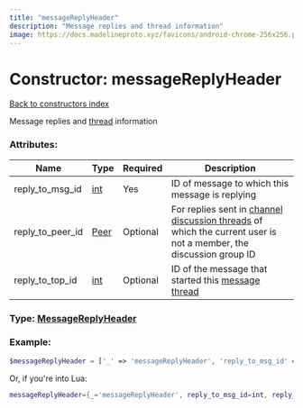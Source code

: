 ```yaml
---
title: "messageReplyHeader"
description: "Message replies and thread information"
image: https://docs.madelineproto.xyz/favicons/android-chrome-256x256.png
---
```

# Constructor: messageReplyHeader  
[Back to constructors index](index.md)



Message replies and [thread](https://core.telegram.org/api/threads) information

### Attributes:

| Name     |    Type       | Required | Description |
|----------|---------------|----------|-------------|
|reply\_to\_msg\_id|[int](../types/int.md) | Yes|ID of message to which this message is replying|
|reply\_to\_peer\_id|[Peer](../types/Peer.md) | Optional|For replies sent in [channel discussion threads](https://core.telegram.org/api/threads) of which the current user is not a member, the discussion group ID|
|reply\_to\_top\_id|[int](../types/int.md) | Optional|ID of the message that started this [message thread](https://core.telegram.org/api/threads)|



### Type: [MessageReplyHeader](../types/MessageReplyHeader.md)


### Example:

```php
$messageReplyHeader = ['_' => 'messageReplyHeader', 'reply_to_msg_id' => int, 'reply_to_peer_id' => Peer, 'reply_to_top_id' => int];
```  


Or, if you're into Lua:

```lua
messageReplyHeader={_='messageReplyHeader', reply_to_msg_id=int, reply_to_peer_id=Peer, reply_to_top_id=int}

```


